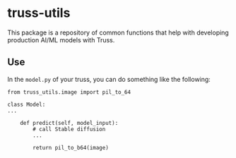 # truss-utils

This package is a repository of common functions that help with developing
production AI/ML models with Truss.

## Use

In the `model.py` of your truss, you can do something like the following:

```
from truss_utils.image import pil_to_64

class Model:
...

    def predict(self, model_input):
        # call Stable diffusion
        ...

        return pil_to_b64(image)
```
